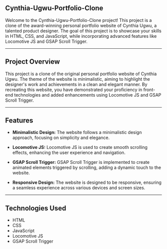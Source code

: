 ## Cynthia-Ugwu-Portfolio-Clone

Welcome to the Cynthia-Ugwu-Portfolio-Clone project! This project is a clone of the award-winning personal portfolio website of Cynthia Ugwu, a talented product designer. The goal of this project is to showcase your skills in HTML, CSS, and JavaScript, while incorporating advanced features like Locomotive JS and GSAP Scroll Trigger.

---

## Project Overview

This project is a clone of the original personal portfolio website of Cynthia Ugwu. The theme of the website is minimalistic, aiming to highlight the designer's work and achievements in a clean and elegant manner. By recreating this website, you have demonstrated your proficiency in front-end technologies and added enhancements using Locomotive JS and GSAP Scroll Trigger.

---

## Features

- **Minimalistic Design:** The website follows a minimalistic design approach, focusing on simplicity and elegance.

- **Locomotive JS:** Locomotive JS is used to create smooth scrolling effects, enhancing the user experience and navigation.

- **GSAP Scroll Trigger:** GSAP Scroll Trigger is implemented to create animated elements triggered by scrolling, adding a dynamic touch to the website.

- **Responsive Design:** The website is designed to be responsive, ensuring a seamless experience across various devices and screen sizes.

---

## Technologies Used

- HTML
- CSS
- JavaScript
- Locomotive JS
- GSAP Scroll Trigger
